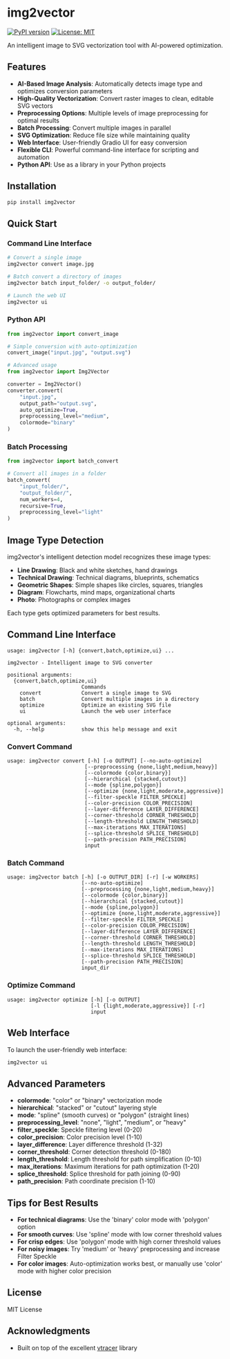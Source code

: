 # img2vector

[![PyPI version](https://badge.fury.io/py/img2vector.svg)](https://badge.fury.io/py/img2vector)
[![License: MIT](https://img.shields.io/badge/License-MIT-yellow.svg)](https://opensource.org/licenses/MIT)

An intelligent image to SVG vectorization tool with AI-powered optimization.

## Features

- **AI-Based Image Analysis**: Automatically detects image type and optimizes conversion parameters
- **High-Quality Vectorization**: Convert raster images to clean, editable SVG vectors
- **Preprocessing Options**: Multiple levels of image preprocessing for optimal results
- **Batch Processing**: Convert multiple images in parallel
- **SVG Optimization**: Reduce file size while maintaining quality
- **Web Interface**: User-friendly Gradio UI for easy conversion
- **Flexible CLI**: Powerful command-line interface for scripting and automation
- **Python API**: Use as a library in your Python projects

## Installation

```bash
pip install img2vector
```

## Quick Start

### Command Line Interface

```bash
# Convert a single image
img2vector convert image.jpg

# Batch convert a directory of images
img2vector batch input_folder/ -o output_folder/

# Launch the web UI
img2vector ui
```

### Python API

```python
from img2vector import convert_image

# Simple conversion with auto-optimization
convert_image("input.jpg", "output.svg")

# Advanced usage
from img2vector import Img2Vector

converter = Img2Vector()
converter.convert(
    "input.jpg",
    output_path="output.svg",
    auto_optimize=True,
    preprocessing_level="medium",
    colormode="binary"
)
```

### Batch Processing

```python
from img2vector import batch_convert

# Convert all images in a folder
batch_convert(
    "input_folder/",
    "output_folder/",
    num_workers=4,
    recursive=True,
    preprocessing_level="light"
)
```

## Image Type Detection

img2vector's intelligent detection model recognizes these image types:

- **Line Drawing**: Black and white sketches, hand drawings
- **Technical Drawing**: Technical diagrams, blueprints, schematics
- **Geometric Shapes**: Simple shapes like circles, squares, triangles
- **Diagram**: Flowcharts, mind maps, organizational charts
- **Photo**: Photographs or complex images

Each type gets optimized parameters for best results.

## Command Line Interface

```
usage: img2vector [-h] {convert,batch,optimize,ui} ...

img2vector - Intelligent image to SVG converter

positional arguments:
  {convert,batch,optimize,ui}
                        Commands
    convert             Convert a single image to SVG
    batch               Convert multiple images in a directory
    optimize            Optimize an existing SVG file
    ui                  Launch the web user interface

optional arguments:
  -h, --help            show this help message and exit
```

### Convert Command

```
usage: img2vector convert [-h] [-o OUTPUT] [--no-auto-optimize]
                         [--preprocessing {none,light,medium,heavy}]
                         [--colormode {color,binary}]
                         [--hierarchical {stacked,cutout}]
                         [--mode {spline,polygon}]
                         [--optimize {none,light,moderate,aggressive}]
                         [--filter-speckle FILTER_SPECKLE]
                         [--color-precision COLOR_PRECISION]
                         [--layer-difference LAYER_DIFFERENCE]
                         [--corner-threshold CORNER_THRESHOLD]
                         [--length-threshold LENGTH_THRESHOLD]
                         [--max-iterations MAX_ITERATIONS]
                         [--splice-threshold SPLICE_THRESHOLD]
                         [--path-precision PATH_PRECISION]
                         input
```

### Batch Command

```
usage: img2vector batch [-h] [-o OUTPUT_DIR] [-r] [-w WORKERS]
                        [--no-auto-optimize]
                        [--preprocessing {none,light,medium,heavy}]
                        [--colormode {color,binary}]
                        [--hierarchical {stacked,cutout}]
                        [--mode {spline,polygon}]
                        [--optimize {none,light,moderate,aggressive}]
                        [--filter-speckle FILTER_SPECKLE]
                        [--color-precision COLOR_PRECISION]
                        [--layer-difference LAYER_DIFFERENCE]
                        [--corner-threshold CORNER_THRESHOLD]
                        [--length-threshold LENGTH_THRESHOLD]
                        [--max-iterations MAX_ITERATIONS]
                        [--splice-threshold SPLICE_THRESHOLD]
                        [--path-precision PATH_PRECISION]
                        input_dir
```

### Optimize Command

```
usage: img2vector optimize [-h] [-o OUTPUT]
                           [-l {light,moderate,aggressive}] [-r]
                           input
```

## Web Interface

To launch the user-friendly web interface:

```bash
img2vector ui
```

## Advanced Parameters

- **colormode**: "color" or "binary" vectorization mode
- **hierarchical**: "stacked" or "cutout" layering style
- **mode**: "spline" (smooth curves) or "polygon" (straight lines)
- **preprocessing_level**: "none", "light", "medium", or "heavy"
- **filter_speckle**: Speckle filtering level (0-20)
- **color_precision**: Color precision level (1-10)
- **layer_difference**: Layer difference threshold (1-32)
- **corner_threshold**: Corner detection threshold (0-180)
- **length_threshold**: Length threshold for path simplification (0-10)
- **max_iterations**: Maximum iterations for path optimization (1-20)
- **splice_threshold**: Splice threshold for path joining (0-90)
- **path_precision**: Path coordinate precision (1-10)

## Tips for Best Results

- **For technical diagrams**: Use the 'binary' color mode with 'polygon' option
- **For smooth curves**: Use 'spline' mode with low corner threshold values
- **For crisp edges**: Use 'polygon' mode with high corner threshold values
- **For noisy images**: Try 'medium' or 'heavy' preprocessing and increase Filter Speckle
- **For color images**: Auto-optimization works best, or manually use 'color' mode with higher color precision

## License

MIT License

## Acknowledgments

- Built on top of the excellent [vtracer](https://github.com/visioncortex/vtracer) library